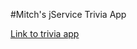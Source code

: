 #Mitch's jService Trivia App

<a href="https://jservicetriviaapp.netlify.app/">Link to trivia app</a>
